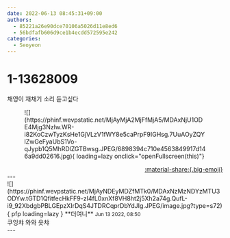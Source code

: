 ```yaml
---
date: 2022-06-13 08:45:31+09:00
authors:
  - 85221a26e90dce70106a5026d11e8ed6
  - 56bdfafb606d9ce1b4ecdd572595e242
categories:
  - Seoyeon
---
```


# 1-13628009

<div class="post-container" markdown="1">
<div class="content-container md-sidebar__scrollwrap" markdown="1">

채영이 재채기 소리 듣고싶다
<figure markdown="1">
![](https://phinf.wevpstatic.net/MjAyMjA2MjFfMjA5/MDAxNjU1ODE4Mjg3NzIw.WR-i82KoCzwTyzKsHe1GjVLzV1fWY8e5caPrpF9IGHsg.7UuAOyZQYlZwGeFyaUbS1Vo-qJypb1Q5MhRDlZGTBwsg.JPEG/6898394c710e4563849917d146a9dd02616.jpg){ loading=lazy onclick="openFullscreen(this)"}
</figure>


</div>
</div>

<div style="text-align: right;" markdown="1">
<a href="https://weverse.io/fromis9/fanpost/1-13628009" style="text-align: right;">:material-share:{.big-emoji}</a>
</div>
---

<div class="comments-container md-sidebar__scrollwrap" markdown="1">
<div class="comment" markdown="1">
<div class='id-container' markdown="1">
![](https://phinf.wevpstatic.net/MjAyNDEyMDZfMTk0/MDAxNzMzNDYzMTU3ODYw.tGTD1QfitfecHkFF9-zI4fL0xnXf8VH8ht2j5Xh2a74g.QufL-i9_92XbdgbPBLGEpzXIrDqS4JTDRCqprDbYdJIg.JPEG/image.jpg?type=s72){ pfp loading=lazy }
**<span class="artist">더여니</span>** <small>Jun 13 2022, 08:50</small><br>
</div>
<div class='comment-body' markdown="1">
쿠잉챠 와와 읏챠
</div>
</div>
</div>
---
